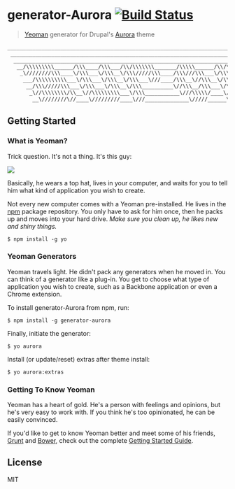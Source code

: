 # generator-Aurora [![Build Status](https://secure.travis-ci.org/Snugug/generator-aurora.png?branch=master)](https://travis-ci.org/Snugug/generator-aurora)

> [Yeoman](http://yeoman.io) generator for Drupal's [Aurora](https://drupal.org/project/aurora) theme

```bash
____________________________________________________________________________________________
 ____________________________________________________________________________________________
  ____________________________________________________________________________________________
   __/\\\\\\\\\______/\\\____/\\\___/\\/\\\\\\\_______/\\\\\______/\\/\\\\\\\____/\\\\\\\\\____
    _\////////\\\____\/\\\___\/\\\__\/\\\/////\\\____/\\\///\\\___\/\\\/////\\\__\////////\\\___
     ___/\\\\\\\\\\___\/\\\___\/\\\__\/\\\___\///____/\\\__\//\\\__\/\\\___\///_____/\\\\\\\\\\__
      __/\\\/////\\\___\/\\\___\/\\\__\/\\\__________\//\\\__/\\\___\/\\\___________/\\\/////\\\__
       _\//\\\\\\\\/\\__\//\\\\\\\\\___\/\\\___________\///\\\\\/____\/\\\__________\//\\\\\\\\/\\_
        __\////////\//____\/////////____\///______________\/////______\///____________\////////\//__
```

## Getting Started

### What is Yeoman?

Trick question. It's not a thing. It's this guy:

![](http://i.imgur.com/JHaAlBJ.png)

Basically, he wears a top hat, lives in your computer, and waits for you to tell him what kind of application you wish to create.

Not every new computer comes with a Yeoman pre-installed. He lives in the [npm](https://npmjs.org) package repository. You only have to ask for him once, then he packs up and moves into your hard drive. *Make sure you clean up, he likes new and shiny things.*

```
$ npm install -g yo
```

### Yeoman Generators

Yeoman travels light. He didn't pack any generators when he moved in. You can think of a generator like a plug-in. You get to choose what type of application you wish to create, such as a Backbone application or even a Chrome extension.

To install generator-Aurora from npm, run:

```
$ npm install -g generator-aurora
```

Finally, initiate the generator:

```
$ yo aurora
```

Install (or update/reset) extras after theme install:

```
$ yo aurora:extras
```

### Getting To Know Yeoman

Yeoman has a heart of gold. He's a person with feelings and opinions, but he's very easy to work with. If you think he's too opinionated, he can be easily convinced.

If you'd like to get to know Yeoman better and meet some of his friends, [Grunt](http://gruntjs.com) and [Bower](http://bower.io), check out the complete [Getting Started Guide](https://github.com/yeoman/yeoman/wiki/Getting-Started).


## License

MIT
